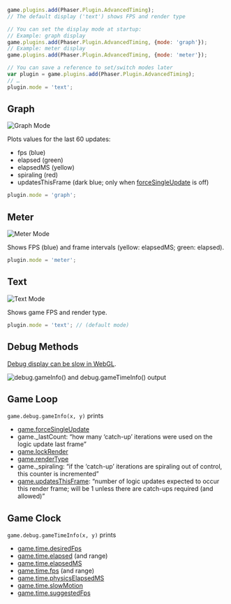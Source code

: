 ```javascript
game.plugins.add(Phaser.Plugin.AdvancedTiming);
// The default display ('text') shows FPS and render type

// You can set the display mode at startup:
// Example: graph display
game.plugins.add(Phaser.Plugin.AdvancedTiming, {mode: 'graph'});
// Example: meter display
game.plugins.add(Phaser.Plugin.AdvancedTiming, {mode: 'meter'});

// You can save a reference to set/switch modes later
var plugin = game.plugins.add(Phaser.Plugin.AdvancedTiming);
// …
plugin.mode = 'text';
```

Graph
-----

![Graph Mode](https://samme.github.io/phaser-plugin-advanced-timing/screenshots/graph.png)

Plots values for the last 60 updates:

  - fps              (blue)
  - elapsed          (green)
  - elapsedMS        (yellow)
  - spiraling        (red)
  - updatesThisFrame (dark blue; only when [forceSingleUpdate][1] is off)

```javascript
plugin.mode = 'graph';
```

Meter
-----

![Meter Mode](https://samme.github.io/phaser-plugin-advanced-timing/screenshots/meter.png)

Shows FPS (blue) and frame intervals (yellow: elapsedMS; green: elapsed).

```javascript
plugin.mode = 'meter';
```

Text
----

![Text Mode](https://samme.github.io/phaser-plugin-advanced-timing/screenshots/text.png)

Shows game FPS and render type.

```javascript
plugin.mode = 'text'; // (default mode)
```

Debug Methods
-------------

[Debug display can be slow in WebGL](https://phaser.io/docs/2.6.2/Phaser.Utils.Debug.html).

![debug.gameInfo() and debug.gameTimeInfo() output](https://samme.github.io/phaser-plugin-advanced-timing/screenshots/debug.png)

Game Loop
---------

`game.debug.gameInfo(x, y)` prints

  - [game.forceSingleUpdate][1]
  - game._lastCount: “how many ‘catch-up’ iterations were used on the logic update last frame”
  - [game.lockRender](http://phaser.io/docs/2.6.2/Phaser.Game.html#lockRender)
  - [game.renderType](http://phaser.io/docs/2.6.2/Phaser.Game.html#renderType)
  - game._spiraling: “if the ‘catch-up’ iterations are spiraling out of control, this counter is incremented”
  - [game.updatesThisFrame](http://phaser.io/docs/2.6.2/Phaser.Game.html#updatesThisFrame): “number of logic updates expected to occur this render frame; will be 1 unless there are catch-ups required (and allowed)”

Game Clock
----------

`game.debug.gameTimeInfo(x, y)` prints

  - [game.time.desiredFps](http://phaser.io/docs/2.6.2/Phaser.Time.html#desiredFps)
  - [game.time.elapsed](http://phaser.io/docs/2.6.2/Phaser.Time.html#elapsed) (and range)
  - [game.time.elapsedMS](http://phaser.io/docs/2.6.2/Phaser.Time.html#elapsedMS)
  - [game.time.fps](http://phaser.io/docs/2.6.2/Phaser.Time.html#fps) (and range)
  - [game.time.physicsElapsedMS](http://phaser.io/docs/2.6.2/Phaser.Time.html#physicsElapsedMS)
  - [game.time.slowMotion](http://phaser.io/docs/2.6.2/Phaser.Time.html#slowMotion)
  - [game.time.suggestedFps](http://phaser.io/docs/2.6.2/Phaser.Time.html#suggestedFps)

[1]: http://phaser.io/docs/2.6.2/Phaser.Game.html#forceSingleUpdate
